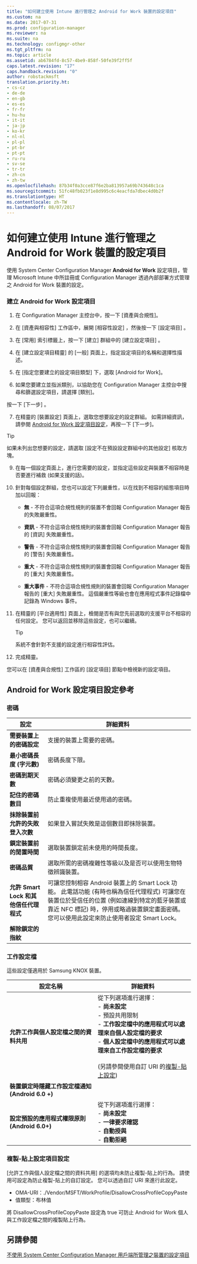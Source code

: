 ```yaml
---
title: "如何建立使用 Intune 進行管理之 Android for Work 裝置的設定項目"
ms.custom: na
ms.date: 2017-07-31
ms.prod: configuration-manager
ms.reviewer: na
ms.suite: na
ms.technology: configmgr-other
ms.tgt_pltfrm: na
ms.topic: article
ms.assetid: ab6784fd-8c57-4be9-858f-50fe39f2ff5f
caps.latest.revision: "17"
caps.handback.revision: "0"
author: robstackmsft
translation.priority.ht:
- cs-cz
- de-de
- en-gb
- es-es
- fr-fr
- hu-hu
- it-it
- ja-jp
- ko-kr
- nl-nl
- pl-pl
- pt-br
- pt-pt
- ru-ru
- sv-se
- tr-tr
- zh-cn
- zh-tw
ms.openlocfilehash: 87b34f0a3cce87f6e2ba813957a69b743648c1ca
ms.sourcegitcommit: 51fc48fb023f1e8d995c6c4eacfda7dbec4d0b2f
ms.translationtype: HT
ms.contentlocale: zh-TW
ms.lasthandoff: 08/07/2017
---
```

# <a name="how-to-create-configuration-items-for-android-for-work-devices-managed-with-intune"></a>如何建立使用 Intune 進行管理之 Android for Work 裝置的設定項目

 使用 System Center Configuration Manager **Android for Work** 設定項目，管理 Microsoft Intune 中所註冊或 Configuration Manager 透過內部部署方式管理之 Android for Work 裝置的設定。  

### <a name="to-create-an-android-for-work-configuration-item"></a>建立 Android for Work 設定項目  

1.  在 Configuration Manager 主控台中，按一下 [資產與合規性]。  

2.  在 [資產與相容性]  工作區中，展開 [相容性設定] ，然後按一下 [設定項目] 。  

3.  在 [常用]  索引標籤上，按一下 [建立]  群組中的 [建立設定項目] 。  

4.  在 [建立設定項目精靈]  的 [一般] 頁面上，指定設定項目的名稱和選擇性描述。  

5.  在 [指定您要建立的設定項目類型] 下，選取 [Android for Work]。  

6.  如果您要建立並指派類別，以協助您在 Configuration Manager 主控台中搜尋和篩選設定項目，請選擇 [類別]。  

  按一下 [下一步] 。

7.  在精靈的 [裝置設定] 頁面上，選取您想要設定的設定群組。 如需詳細資訊，請參閱 [Android for Work 設定項目設定](#android-for-work-configuration-item-settings-reference)，再按一下 [下一步]。  

  > [!TIP]  
  >  如果未列出您想要的設定，請選取 [設定不在預設設定群組中的其他設定] 核取方塊。  

9. 在每一個設定頁面上，進行您需要的設定，並指定這些設定與裝置不相容時是否要進行補救 (如果支援的話)。  

10. 針對每個設定群組，您也可以設定下列嚴重性，以在找到不相容的組態項目時加以回報：  

    -   **無** - 不符合這項合規性規則的裝置不會回報 Configuration Manager 報告的失敗嚴重性。  

    -   **資訊** - 不符合這項合規性規則的裝置會回報 Configuration Manager 報告的 [資訊] 失敗嚴重性。  

    -   **警告** - 不符合這項合規性規則的裝置會回報 Configuration Manager 報告的 [警告] 失敗嚴重性。  

    -   **重大** - 不符合這項合規性規則的裝置會回報 Configuration Manager 報告的 [重大] 失敗嚴重性。  

    -   **重大事件** - 不符合這項合規性規則的裝置會回報 Configuration Manager 報告的 [重大] 失敗嚴重性。 這個嚴重性等級也會在應用程式事件記錄檔中記錄為 Windows 事件。  

11. 在精靈的 [平台適用性]  頁面上，檢閱是否有與您先前選取的支援平台不相容的任何設定。 您可以返回並移除這些設定，也可以繼續。  

    > [!TIP]  
    >  系統不會針對不支援的設定進行相容性評估。  

12. 完成精靈。  

 您可以在 [資產與合規性] 工作區的 [設定項目] 節點中檢視新的設定項目。  

##  <a name="android-for-work-configuration-item-settings-reference"></a>Android for Work 設定項目設定參考  

### <a name="password"></a>密碼  

|設定|詳細資料|  
|-------------|-------------|  
|**需要裝置上的密碼設定**|支援的裝置上需要的密碼。|  
|**最小密碼長度 (字元數)**|密碼長度下限。|  
|**密碼到期天數**|密碼必須變更之前的天數。|  
|**記住的密碼數目**|防止重複使用最近使用過的密碼。|  
|**抹除裝置前允許的失敗登入次數**|如果登入嘗試失敗是這個數目即抹除裝置。|  
|**鎖定裝置前的閒置時間**|選取裝置鎖定前未使用的時間長度。|
|**密碼品質**|選取所需的密碼複雜性等級以及是否可以使用生物特徵辨識裝置。|  
|**允許 Smart Lock 和其他信任代理程式**|可讓您控制相容 Android 裝置上的 Smart Lock 功能。 此電話功能 (有時也稱為信任代理程式) 可讓您在裝置位於受信任的位置 (例如連線到特定的藍牙裝置或靠近 NFC 標記) 時，停用或略過裝置鎖定畫面密碼。 您可以使用此設定來防止使用者設定 Smart Lock。|
|**解除鎖定的指紋**|&nbsp;|

###  <a name="work-profile"></a>工作設定檔  
 這些設定僅適用於 Samsung KNOX 裝置。  

|設定名稱|詳細資料|  
|------------------|-------------|  
|**允許工作與個人設定檔之間的資料共用**|從下列選項進行選擇：<br>- **尚未設定**<br>- 預設共用限制<br>- **工作設定檔中的應用程式可以處理來自個人設定檔的要求**<br>- **個人設定檔中的應用程式可以處理來自工作設定檔的要求**<br><br>(另請參閱使用自訂 URI 的[複製-貼上設定](#copy-paste-configuration-item-settings))|  
|**裝置鎖定時隱藏工作設定檔通知 (Android 6.0 +)**||
|**設定預設的應用程式權限原則 (Android 6.0+)**|從下列選項進行選擇：<br>- **尚未設定**<br>- **一律要求確認**<br>- **自動授與**<br>- **自動拒絕**|

### <a name="copy-paste-configuration-item-settings"></a>複製-貼上設定項目設定
[允許工作與個人設定檔之間的資料共用] 的選項均未防止複製-貼上的行為。 請使用可設定為防止複製-貼上的自訂設定。 您可以透過自訂 URI 來進行此設定。

- OMA-URI：./Vendor/MSFT/WorkProfile/DisallowCrossProfileCopyPaste
- 值類型：布林值

將 DisallowCrossProfileCopyPaste 設定為 true 可防止 Android for Work 個人與工作設定檔之間的複製貼上行為。

## <a name="see-also"></a>另請參閱  
 [不使用 System Center Configuration Manager 用戶端所管理之裝置的設定項目](../../compliance/deploy-use/configuration-items-for-devices-managed-without-the-client.md)
